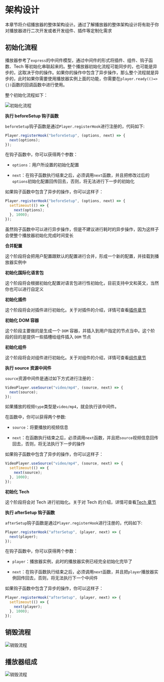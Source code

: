 # 架构设计

本章节将介绍播放器的整体架构设计。通过了解播放器的整体架构设计将有助于你对播放器进行二次开发或者开发组件、插件等定制化需求

## 初始化流程

播放器参考了`express`的中间件模型，通过中间件的形式将插件、组件、钩子函数、Tech 等初始化串联起来的。整个播放器初始化流程可能同步的，也可能是异步的，这取决于你的操作。如果你的操作中包含了异步操作，那么整个流程就是异步的，此时如果你需要使用播放器实例上面的功能，你需要在`player.ready(()=>{})`函数的回调函数中进行使用。

整个初始化流程如下：

![初始化流程](/images/init.png)

**执行 beforeSetup 钩子函数**

`beforeSetup`钩子函数是通过`Player.registerHook`进行注册的，代码如下:

```javascript
Player.registerHook("beforeSetup", (options, next) => {
  next(options);
});
```

在钩子函数中，你可以获得两个参数：

- `options`：用户所设置的初始化配置

- `next`：在钩子函数执行结束之后，必须调用`next`函数，并且把修改过后的`options`初始化配置回传回去，否则，将无法进行下一步的初始化

如果钩子函数中包含了异步的操作，你可以这样子：

```javascript
Player.registerHook("beforeSetup", (options, next) => {
  setTimeout(() => {
    next(options);
  }, 1000);
});
```

虽然钩子函数中可以进行异步操作，但是不建议进行耗时的异步操作，因为这样子会使整个播放器初始化完成时间变长

**合并配置**

这个阶段将会把用户配置跟默认的配置进行合并，形成一个新的配置，并挂载到播放器实例中

**初始化国际化语言包**

这个阶段将会根据初始化配置对语言包进行性初始化，目前支持中文和英文，当然你也可以进行自定义

**初始化插件**

这个阶段将会对插件进行初始化。关于对插件的介绍，详情可查看[插件章节](/plugins/guide/)

**初始化 DOM 容器**

这个阶段主要做的是生成一个 `DOM` 容器，并插入到用户指定的节点当中。这个阶段的目的是提供一些插槽给组件插入 `DOM` 节点

**初始化组件**

这个阶段将会对组件进行初始化。关于对组件的介绍，详情可查看[组件章节](/components/guide/)

**执行 source 资源中间件**

`source`资源中间件是通过如下方式进行注册的：

```javascript
VideoPlayer.useSource("video/mp4", (source, next) => {
  next(source);
});
```

如果播放的视频`type`类型是`video/mp4`，就会执行该中间件。

在函数中，你可以获得两个参数:

- `source`：将要播放的视频信息

- `next`：在函数执行结束之后，必须调用`next`函数，并且把`source`视频信息回传回去，否则，将无法执行下一步的操作

如果钩子函数中包含了异步的操作，你可以这样子：

```javascript
VideoPlayer.useSource("video/mp4", (source, next) => {
  setTimeout(() => {
    next(source);
  }, 1000);
});
```

**初始化 Tech**

这个阶段将会对 Tech 进行初始化。关于对 Tech 的介绍，详情可查看[Tech 章节](/techs/guide/)

**执行 afterSetup 钩子函数**

`afterSetup`钩子函数是通过`Player.registerHook`进行注册的，代码如下:

```javascript
Player.registerHook("afterSetup", (player, next) => {
  next(player);
});
```

在钩子函数中，你可以获得两个参数：

- `player`：播放器实例，此时的播放器实例已经完全初始化完毕了

- `next`：在钩子函数执行结束之后，必须调用`next`函数，并且把`player`播放器实例回传回去，否则，将无法执行下一个中间件

如果钩子函数中包含了异步的操作，你可以这样子：

```javascript
Player.registerHook("afterSetup", (player, next) => {
  setTimeout(() => {
    next(player);
  }, 1000);
});
```

## 销毁流程

![销毁流程](/images/destroy.png)

## 播放器组成

![销毁流程](/images/framework.png)
